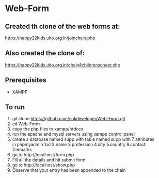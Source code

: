 # Web-Form

## Created th clone of the web forms at:
https://happy22kids.uho.org.in/joinchain.php
## Also created the clone of:
https://happy22kids.uho.org.in/chain4childrenscheer.php

## Prerequisites
* XAMPP

## To run 
1. git clone https://github.com/snkdeveloper/Web-Form.git
2. cd Web-Form
3. copy the php files to xampp/htdocs
4. run the apache and mysql servers using xampp control panel
5. create a database named supp with table named supp with 7 attributes in phpmyadmin
   1.id
   2.name
   3.profession
   4.city
   5.country
   6.contact
   7.remarks
6. go to http://localhost/form.php
7. Fill all the details and hit submit form
8. go to http://localhost/show.php
9. Observe that your entry has been appended to the chain 
    




